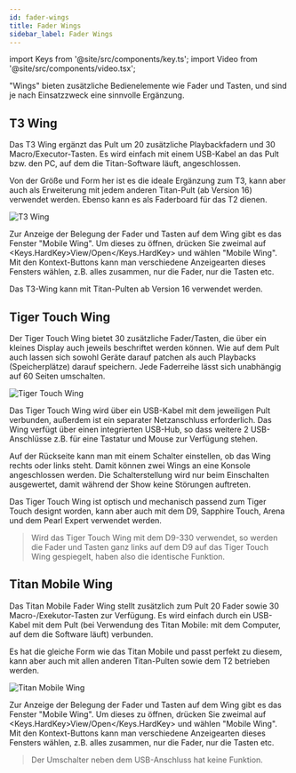 ```yaml
---
id: fader-wings
title: Fader Wings
sidebar_label: Fader Wings
---
```


import Keys from '@site/src/components/key.ts';
import Video from '@site/src/components/video.tsx';

"Wings" bieten zusätzliche Bedienelemente wie Fader und Tasten, und sind
je nach Einsatzzweck eine sinnvolle Ergänzung.

## T3 Wing

Das T3 Wing ergänzt das Pult um 20 zusätzliche Playbackfadern und 30
Macro/Executor-Tasten. Es wird einfach mit einem USB-Kabel an das Pult bzw. den PC, auf dem die Titan-Software läuft, angeschlossen.

Von der Größe und Form her ist es die ideale Ergänzung zum T3, kann aber auch als Erweiterung 
mit jedem anderen Titan-Pult (ab Version 16) verwendet werden. Ebenso kann es als Faderboard für das T2 dienen.

![T3 Wing](/docs/images/T3-Wing.png)

Zur Anzeige der Belegung der Fader und Tasten auf dem Wing gibt es das Fenster
"Mobile Wing". Um dieses zu öffnen, drücken Sie zweimal 
auf <Keys.HardKey>View/Open</Keys.HardKey> und wählen "Mobile Wing". Mit den 
Kontext-Buttons kann man verschiedene Anzeigearten dieses Fensters wählen, z.B. 
alles zusammen, nur die Fader, nur die Tasten etc.

Das T3-Wing kann mit Titan-Pulten ab Version 16 verwendet werden.

## Tiger Touch Wing

Der Tiger Touch Wing bietet 30 zusätzliche Fader/Tasten, die über ein
kleines Display auch jeweils beschriftet werden können. Wie auf dem Pult
auch lassen sich sowohl Geräte darauf patchen als auch Playbacks
(Speicherplätze) darauf speichern. Jede Faderreihe lässt sich unabhängig
auf 60 Seiten umschalten.

![Tiger Touch Wing](/docs/images/Tiger-Touch-Wing.png)

Das Tiger Touch Wing wird über ein USB-Kabel mit dem jeweiligen Pult 
verbunden, außerdem ist ein separater Netzanschluss erforderlich. Das
Wing verfügt über einen integrierten USB-Hub, so dass weitere 2
USB-Anschlüsse z.B. für eine Tastatur und Mouse zur Verfügung stehen.

Auf der Rückseite kann man mit einem Schalter einstellen, ob das Wing 
rechts oder links steht. Damit können zwei Wings an eine Konsole angeschlossen werden. 
Die Schalterstellung wird nur beim Einschalten ausgewertet, damit während der Show keine Störungen auftreten.

Das Tiger Touch Wing ist optisch und mechanisch passend zum Tiger Touch
designt worden, kann aber auch mit dem D9, Sapphire Touch, Arena und dem Pearl Expert verwendet werden.

> Wird das Tiger Touch Wing mit dem D9-330 verwendet, so werden die Fader und Tasten 
ganz links auf dem D9 auf das Tiger Touch Wing gespiegelt, haben also die identische Funktion. 

## Titan Mobile Wing

Das Titan Mobile Fader Wing stellt zusätzlich zum Pult 20 Fader sowie 30
Macro-/Exekutor-Tasten zur Verfügung. Es wird einfach durch ein
USB-Kabel mit dem Pult (bei Verwendung des Titan Mobile: mit dem
Computer, auf dem die Software läuft) verbunden.

Es hat die gleiche Form wie das Titan Mobile und passt perfekt zu
diesem, kann aber auch mit allen anderen Titan-Pulten sowie dem T2 betrieben werden.

![Titan Mobile Wing](/docs/images/Titan-Mobile-Wing.png)

Zur Anzeige der Belegung der Fader und Tasten auf dem Wing gibt es das Fenster
"Mobile Wing". Um dieses zu öffnen, drücken Sie zweimal 
auf <Keys.HardKey>View/Open</Keys.HardKey> und wählen "Mobile Wing". Mit den 
Kontext-Buttons kann man verschiedene Anzeigearten dieses Fensters wählen, z.B. 
alles zusammen, nur die Fader, nur die Tasten etc.

> Der Umschalter neben dem USB-Anschluss hat keine Funktion.